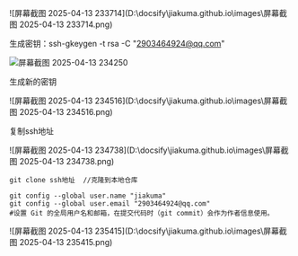 ![屏幕截图 2025-04-13 233714](D:\docsify\jiakuma.github.io\images\屏幕截图 2025-04-13 233714.png)

生成密钥：ssh-gkeygen -t rsa -C "2903464924@qq.com"

![屏幕截图 2025-04-13 234250](D:\docsify\jiakuma.github.io\images\屏幕截图%202025-04-13%20234250.png)

生成新的密钥

![屏幕截图 2025-04-13 234516](D:\docsify\jiakuma.github.io\images\屏幕截图 2025-04-13 234516.png)

复制ssh地址

![屏幕截图 2025-04-13 234738](D:\docsify\jiakuma.github.io\images\屏幕截图 2025-04-13 234738.png)

```
git clone ssh地址  //克隆到本地仓库
```

```
git config --global user.name "jiakuma"
git config --global user.email "2903464924@qq.com"
#设置 Git 的全局用户名和邮箱，在提交代码时（git commit）会作为作者信息使用。
```

![屏幕截图 2025-04-13 235415](D:\docsify\jiakuma.github.io\images\屏幕截图 2025-04-13 235415.png)
